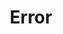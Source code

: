 ---
layout: error.hbs
title: Error
info: Oops! Something went wrong.
img:
  src: "/assets/images/404.gif"
  alt: ""
---